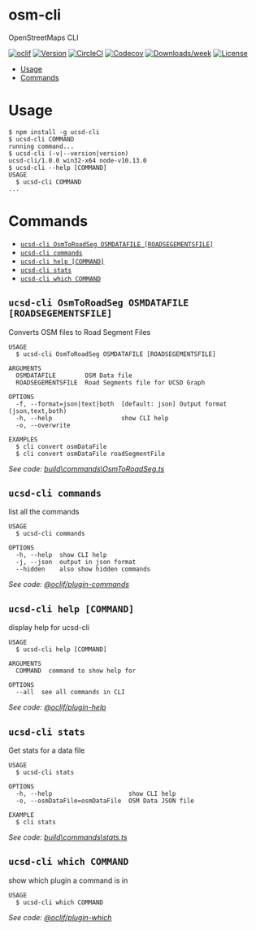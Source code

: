 osm-cli
=======

OpenStreetMaps CLI

[![oclif](https://img.shields.io/badge/cli-oclif-brightgreen.svg)](https://oclif.io)
[![Version](https://img.shields.io/npm/v/osm-cli.svg)](https://npmjs.org/package/osm-cli)
[![CircleCI](https://circleci.com/gh/joshball/ball-maps/tree/master.svg?style=shield)](https://circleci.com/gh/joshball/ball-maps/tree/master)
[![Codecov](https://codecov.io/gh/joshball/ball-maps/branch/master/graph/badge.svg)](https://codecov.io/gh/joshball/ball-maps)
[![Downloads/week](https://img.shields.io/npm/dw/osm-cli.svg)](https://npmjs.org/package/osm-cli)
[![License](https://img.shields.io/npm/l/osm-cli.svg)](https://github.com/joshball/ball-maps/blob/master/package.json)

<!-- toc -->
* [Usage](#usage)
* [Commands](#commands)
<!-- tocstop -->
# Usage
<!-- usage -->
```sh-session
$ npm install -g ucsd-cli
$ ucsd-cli COMMAND
running command...
$ ucsd-cli (-v|--version|version)
ucsd-cli/1.0.0 win32-x64 node-v10.13.0
$ ucsd-cli --help [COMMAND]
USAGE
  $ ucsd-cli COMMAND
...
```
<!-- usagestop -->
# Commands
<!-- commands -->
* [`ucsd-cli OsmToRoadSeg OSMDATAFILE [ROADSEGEMENTSFILE]`](#ucsd-cli-osm-to-road-seg-osmdatafile-roadsegementsfile)
* [`ucsd-cli commands`](#ucsd-cli-commands)
* [`ucsd-cli help [COMMAND]`](#ucsd-cli-help-command)
* [`ucsd-cli stats`](#ucsd-cli-stats)
* [`ucsd-cli which COMMAND`](#ucsd-cli-which-command)

## `ucsd-cli OsmToRoadSeg OSMDATAFILE [ROADSEGEMENTSFILE]`

Converts OSM files to Road Segment Files

```
USAGE
  $ ucsd-cli OsmToRoadSeg OSMDATAFILE [ROADSEGEMENTSFILE]

ARGUMENTS
  OSMDATAFILE        OSM Data file
  ROADSEGEMENTSFILE  Road Segments file for UCSD Graph

OPTIONS
  -f, --format=json|text|both  [default: json] Output format (json,text,both)
  -h, --help                   show CLI help
  -o, --overwrite

EXAMPLES
  $ cli convert osmDataFile
  $ cli convert osmDataFile roadSegmentFile
```

_See code: [build\commands\OsmToRoadSeg.ts](https://github.com/joshball/ball-maps/blob/v1.0.0/build\commands\OsmToRoadSeg.ts)_

## `ucsd-cli commands`

list all the commands

```
USAGE
  $ ucsd-cli commands

OPTIONS
  -h, --help  show CLI help
  -j, --json  output in json format
  --hidden    also show hidden commands
```

_See code: [@oclif/plugin-commands](https://github.com/oclif/plugin-commands/blob/v1.2.2/src\commands\commands.ts)_

## `ucsd-cli help [COMMAND]`

display help for ucsd-cli

```
USAGE
  $ ucsd-cli help [COMMAND]

ARGUMENTS
  COMMAND  command to show help for

OPTIONS
  --all  see all commands in CLI
```

_See code: [@oclif/plugin-help](https://github.com/oclif/plugin-help/blob/v2.1.3/src\commands\help.ts)_

## `ucsd-cli stats`

Get stats for a data file

```
USAGE
  $ ucsd-cli stats

OPTIONS
  -h, --help                     show CLI help
  -o, --osmDataFile=osmDataFile  OSM Data JSON file

EXAMPLE
  $ cli stats
```

_See code: [build\commands\stats.ts](https://github.com/joshball/ball-maps/blob/v1.0.0/build\commands\stats.ts)_

## `ucsd-cli which COMMAND`

show which plugin a command is in

```
USAGE
  $ ucsd-cli which COMMAND
```

_See code: [@oclif/plugin-which](https://github.com/oclif/plugin-which/blob/v1.0.3/src\commands\which.ts)_
<!-- commandsstop -->
